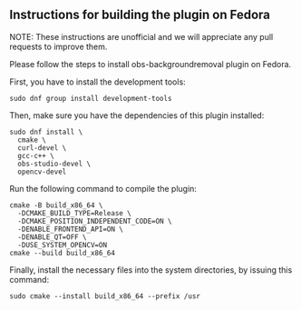 ## Instructions for building the plugin on Fedora

NOTE: These instructions are unofficial and we will appreciate any pull requests to improve them.

Please follow the steps to install obs-backgroundremoval plugin on Fedora.

First, you have to install the development tools:

```
sudo dnf group install development-tools
```

Then, make sure you have the dependencies of this plugin installed:

```
sudo dnf install \
  cmake \
  curl-devel \
  gcc-c++ \
  obs-studio-devel \
  opencv-devel
```

Run the following command to compile the plugin:  

```
cmake -B build_x86_64 \
  -DCMAKE_BUILD_TYPE=Release \
  -DCMAKE_POSITION_INDEPENDENT_CODE=ON \
  -DENABLE_FRONTEND_API=ON \
  -DENABLE_QT=OFF \
  -DUSE_SYSTEM_OPENCV=ON
cmake --build build_x86_64
```

Finally, install the necessary files into the system directories, by issuing this command:

```
sudo cmake --install build_x86_64 --prefix /usr
```
